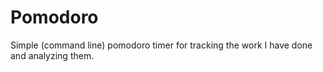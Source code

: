 # Pomodoro
Simple (command line) pomodoro timer for tracking the work I have done and analyzing them.
